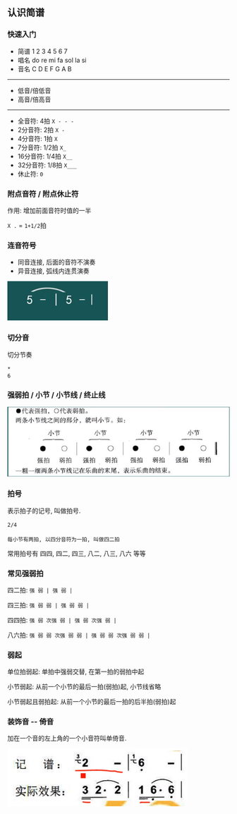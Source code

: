 ## 认识简谱

### 快速入门

- 简谱 1  2  3  4  5   6  7  
- 唱名 do re mi fa sol la si  
- 音名 C  D  E  F  G   A  B  
---
- 低音/倍低音
- 高音/倍高音
---
- 全音符: 4拍 `X - - -`
- 2分音符: 2拍 `X -`
- 4分音符: 1拍 `X`
- 7分音符: 1/2拍 `X_`
- 16分音符: 1/4拍 `X__`
- 32分音符: 1/8拍 `X___`
- 休止符: `0`

### 附点音符 / 附点休止符

作用: 增加前面音符时值的一半

`X .` = `1+1/2`拍

### 连音符号

- 同音连接, 后面的音符不演奏
- 异音连接, 弧线内连贯演奏

![image](./img/连音符.png)

### 切分音

切分节奏

```
*
6
```

### 强弱拍 / 小节 / 小节线 / 终止线

![](./img/小节线.png)

### 拍号

表示拍子的记号, 叫做拍号. 

```
2/4

每小节有两拍, 以四分音符为一拍, 叫做四二拍
```

常用拍号有 四四, 四二, 四三, 八二, 八三, 八六 等等


### 常见强弱拍

四二拍: `强 弱 | 强 弱 |`

四三拍: `强 弱 弱 | 强 弱 弱 |`

四四拍: `强 弱 次强 弱 | 强 弱 次强 弱 |`

八六拍: `强 弱 弱 次强 弱 弱 | 强 弱 弱 次强 弱 弱 |`

### 弱起

单位拍弱起: 单拍中强弱交替, 在第一拍的弱拍中起

小节弱起: 从前一个小节的最后一拍(弱拍)起, 小节线省略

小节弱起且弱拍起: 从前一个小节的最后一拍的后半拍(弱拍)起

### 装饰音 -- 倚音

加在一个音的左上角的一个小音符叫单倚音. 

![image](./img/倚音.png)



